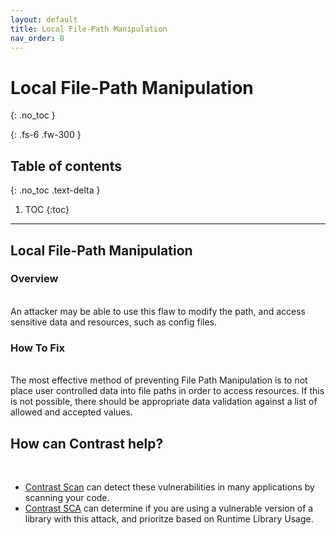 ```yaml
---
layout: default
title: Local File-Path Manipulation
nav_order: 8
---
```


# Local File-Path Manipulation
{: .no_toc }

{: .fs-6 .fw-300 }

## Table of contents
{: .no_toc .text-delta }

1. TOC
{:toc}

---
## Local File-Path Manipulation

### Overview 
<br/>
An attacker may be able to use this flaw to modify the path, and access sensitive data and resources, such as config files.

### How To Fix 
<br/>
The most effective method of preventing File Path Manipulation is to not place user controlled data into file paths in order to access resources. If this is not possible, there should be appropriate data validation against a list of allowed and accepted values.


## How can Contrast help?  
<br/>

- [Contrast Scan](https://www.contrastsecurity.com/contrast-scan) can detect these vulnerabilities in many applications by scanning your code.
- [Contrast SCA](https://www.contrastsecurity.com/contrast-sca) can determine if you are using a vulnerable version of a library with this attack, and prioritze based on Runtime Library Usage.

